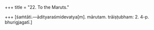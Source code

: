 +++
title = "22. To the Maruts."

+++
[śaṁtāti.—ādityaraśmidevatya[m]. mārutam. trāiṣṭubham: 2. 4-p. bhurigjagatī.]
